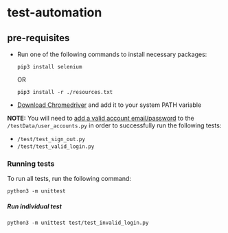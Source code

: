 # test-automation

## pre-requisites
- Run one of the following commands to install necessary packages:
    ```shell script
    pip3 install selenium
    ```
    OR
    ```
    pip3 install -r ./resources.txt 
    ```

- [Download Chromedriver](https://chromedriver.chromium.org/downloads) and add it to your system PATH variable

**NOTE:** You will need to [add a valid account email/password](./testData/user_accounts.py) to the `/testData/user_accounts.py` in order to successfully run the following tests:
 - `/test/test_sign_out.py`
 - `/test/test_valid_login.py`

### Running tests

To run all tests, run the following command:
```shell script
python3 -m unittest
```

##### Run individual test
```shell script
python3 -m unittest test/test_invalid_login.py
```
